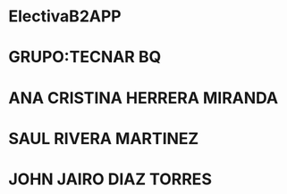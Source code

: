 # ElectivaB2APP
# GRUPO:TECNAR BQ
# ANA CRISTINA HERRERA MIRANDA
# SAUL RIVERA MARTINEZ
# JOHN JAIRO DIAZ TORRES
